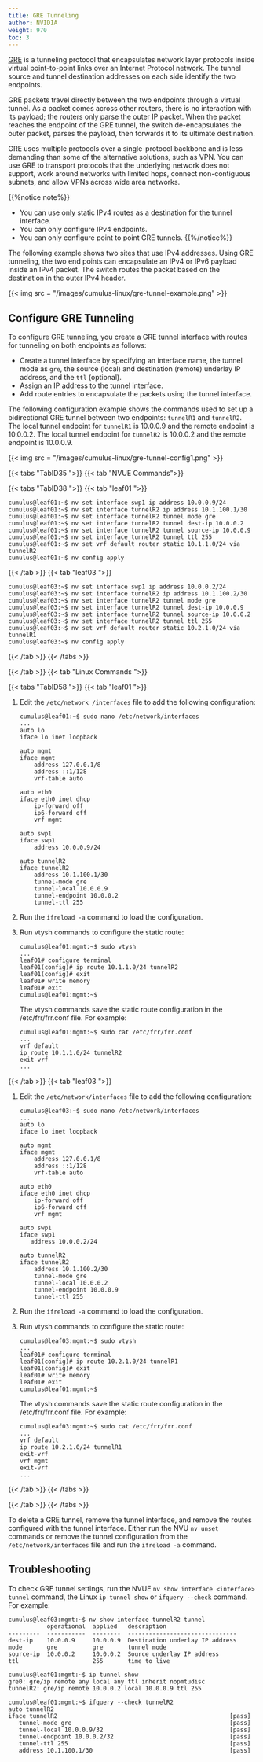 ```yaml
---
title: GRE Tunneling
author: NVIDIA
weight: 970
toc: 3
---
```

[GRE](## "Generic Routing Encapsulation") is a tunneling protocol that encapsulates network layer protocols inside virtual point-to-point links over an Internet Protocol network. The tunnel source and tunnel destination addresses on each side identify the two endpoints.

GRE packets travel directly between the two endpoints through a virtual tunnel. As a packet comes across other routers, there is no interaction with its payload; the routers only parse the outer IP packet. When the packet reaches the endpoint of the GRE tunnel, the switch de-encapsulates the outer packet, parses the payload, then forwards it to its ultimate destination.

GRE uses multiple protocols over a single-protocol backbone and is less demanding than some of the alternative solutions, such as VPN. You can use GRE to transport protocols that the underlying network does not support, work around networks with limited hops, connect non-contiguous subnets, and allow VPNs across wide area networks.

{{%notice note%}}
- You can use only static IPv4 routes as a destination for the tunnel interface.
- You can only configure IPv4 endpoints.
- You can only configure point to point GRE tunnels.
{{%/notice%}}

The following example shows two sites that use IPv4 addresses. Using GRE tunneling, the two end points can encapsulate an IPv4 or IPv6 payload inside an IPv4 packet. The switch routes the packet based on the destination in the outer IPv4 header.

{{< img src = "/images/cumulus-linux/gre-tunnel-example.png" >}}

## Configure GRE Tunneling

To configure GRE tunneling, you create a GRE tunnel interface with routes for tunneling on both endpoints as follows:

- Create a tunnel interface by specifying an interface name, the tunnel mode as `gre`, the source (local) and destination (remote) underlay IP address, and the `ttl` (optional).
- Assign an IP address to the tunnel interface.
- Add route entries to encapsulate the packets using the tunnel interface.

The following configuration example shows the commands used to set up a bidirectional GRE tunnel between two endpoints: `tunnelR1` and `tunnelR2`. The local tunnel endpoint for `tunnelR1` is 10.0.0.9 and the remote endpoint is 10.0.0.2. The local tunnel endpoint for `tunnelR2` is 10.0.0.2 and the remote endpoint is 10.0.0.9.

{{< img src = "/images/cumulus-linux/gre-tunnel-config1.png" >}}

{{< tabs "TabID35 ">}}
{{< tab "NVUE Commands">}}

{{< tabs "TabID38 ">}}
{{< tab "leaf01 ">}}

```
cumulus@leaf01:~$ nv set interface swp1 ip address 10.0.0.9/24
cumulus@leaf01:~$ nv set interface tunnelR2 ip address 10.1.100.1/30
cumulus@leaf01:~$ nv set interface tunnelR2 tunnel mode gre
cumulus@leaf01:~$ nv set interface tunnelR2 tunnel dest-ip 10.0.0.2
cumulus@leaf01:~$ nv set interface tunnelR2 tunnel source-ip 10.0.0.9
cumulus@leaf01:~$ nv set interface tunnelR2 tunnel ttl 255
cumulus@leaf01:~$ nv set vrf default router static 10.1.1.0/24 via tunnelR2
cumulus@leaf01:~$ nv config apply
```

{{< /tab >}}
{{< tab "leaf03 ">}}

```
cumulus@leaf03:~$ nv set interface swp1 ip address 10.0.0.2/24
cumulus@leaf03:~$ nv set interface tunnelR2 ip address 10.1.100.2/30
cumulus@leaf03:~$ nv set interface tunnelR2 tunnel mode gre
cumulus@leaf03:~$ nv set interface tunnelR2 tunnel dest-ip 10.0.0.9
cumulus@leaf03:~$ nv set interface tunnelR2 tunnel source-ip 10.0.0.2
cumulus@leaf03:~$ nv set interface tunnelR2 tunnel ttl 255
cumulus@leaf03:~$ nv set vrf default router static 10.2.1.0/24 via tunnelR1
cumulus@leaf03:~$ nv config apply
```

{{< /tab >}}
{{< /tabs >}}

{{< /tab >}}
{{< tab "Linux Commands ">}}

{{< tabs "TabID58 ">}}
{{< tab "leaf01 ">}}

1. Edit the `/etc/network /interfaces` file to add the following configuration:

   ```
   cumulus@leaf01:~$ sudo nano /etc/network/interfaces
   ...
   auto lo
   iface lo inet loopback

   auto mgmt
   iface mgmt
       address 127.0.0.1/8
       address ::1/128
       vrf-table auto

   auto eth0
   iface eth0 inet dhcp
       ip-forward off
       ip6-forward off
       vrf mgmt

   auto swp1
   iface swp1
       address 10.0.0.9/24

   auto tunnelR2
   iface tunnelR2
       address 10.1.100.1/30
       tunnel-mode gre
       tunnel-local 10.0.0.9
       tunnel-endpoint 10.0.0.2
       tunnel-ttl 255
   ```

2. Run the `ifreload -a` command to load the configuration.

3. Run vtysh commands to configure the static route:

   ```
   cumulus@leaf01:mgmt:~$ sudo vtysh
   ...
   leaf01# configure terminal
   leaf01(config)# ip route 10.1.1.0/24 tunnelR2
   leaf01(config)# exit
   leaf01# write memory
   leaf01# exit
   cumulus@leaf01:mgmt:~$
   ```

   The vtysh commands save the static route configuration in the /etc/frr/frr.conf file. For example:

   ```
   cumulus@leaf01:mgmt:~$ sudo cat /etc/frr/frr.conf
   ...
   vrf default
   ip route 10.1.1.0/24 tunnelR2
   exit-vrf
   ...
   ```

{{< /tab >}}
{{< tab "leaf03 ">}}

1. Edit the `/etc/network/interfaces` file to add the following configuration:

   ```
   cumulus@leaf03:~$ sudo nano /etc/network/interfaces
   ...
   auto lo
   iface lo inet loopback

   auto mgmt
   iface mgmt
       address 127.0.0.1/8
       address ::1/128
       vrf-table auto

   auto eth0
   iface eth0 inet dhcp
       ip-forward off
       ip6-forward off
       vrf mgmt

   auto swp1
   iface swp1
      address 10.0.0.2/24

   auto tunnelR2
   iface tunnelR2
       address 10.1.100.2/30
       tunnel-mode gre
       tunnel-local 10.0.0.2
       tunnel-endpoint 10.0.0.9
       tunnel-ttl 255
   ```

2. Run the `ifreload -a` command to load the configuration.

3. Run vtysh commands to configure the static route:

   ```
   cumulus@leaf03:mgmt:~$ sudo vtysh
   ...
   leaf01# configure terminal
   leaf01(config)# ip route 10.2.1.0/24 tunnelR1
   leaf01(config)# exit
   leaf01# write memory
   leaf01# exit
   cumulus@leaf01:mgmt:~$
   ```

   The vtysh commands save the static route configuration in the /etc/frr/frr.conf file. For example:

   ```
   cumulus@leaf03:mgmt:~$ sudo cat /etc/frr/frr.conf
   ...
   vrf default
   ip route 10.2.1.0/24 tunnelR1
   exit-vrf
   vrf mgmt
   exit-vrf
   ...
   ```

{{< /tab >}}
{{< /tabs >}}

{{< /tab >}}
{{< /tabs >}}

To delete a GRE tunnel, remove the tunnel interface, and remove the routes configured with the tunnel interface. Either run the NVU `nv unset` commands or remove the tunnel configuration from the `/etc/network/interfaces` file and run the `ifreload -a` command.

## Troubleshooting

To check GRE tunnel settings, run the NVUE `nv show interface <interface> tunnel` command, the Linux `ip tunnel show` or `ifquery --check` command. For example:

```
cumulus@leaf03:mgmt:~$ nv show interface tunnelR2 tunnel
           operational  applied   description
---------  -----------  --------  -------------------------------
dest-ip    10.0.0.9     10.0.0.9  Destination underlay IP address
mode       gre          gre       tunnel mode
source-ip  10.0.0.2     10.0.0.2  Source underlay IP address
ttl                     255       time to live
```

```
cumulus@leaf01:mgmt:~$ ip tunnel show
gre0: gre/ip remote any local any ttl inherit nopmtudisc
tunnelR2: gre/ip remote 10.0.0.2 local 10.0.0.9 ttl 255
```

```
cumulus@leaf01:mgmt:~$ ifquery --check tunnelR2
auto tunnelR2
iface tunnelR2                                                 [pass]
   tunnel-mode gre                                             [pass]
   tunnel-local 10.0.0.9/32                                    [pass]
   tunnel-endpoint 10.0.0.2/32                                 [pass]
   tunnel-ttl 255                                              [pass]
   address 10.1.100.1/30                                       [pass]
```
